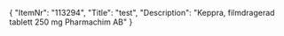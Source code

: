 {
  "ItemNr": "113294",
  "Title": "test",
  "Description": "Keppra, filmdragerad tablett 250 mg Pharmachim AB"
}